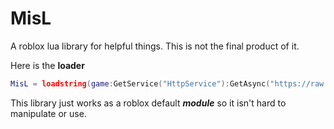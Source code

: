 # MisL
A roblox lua library for helpful things. This is not the final product of it.

Here is the **loader**


```lua
MisL = loadstring(game:GetService("HttpService"):GetAsync("https://raw.githubusercontent.com/SebasRomTen/MisL/main/source.lua"))()
```
This library just works as a roblox default ***module*** so it isn't hard to manipulate or use.
